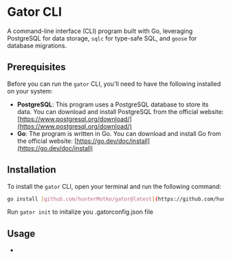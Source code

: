 # Gator CLI

A command-line interface (CLI) program built with Go, leveraging PostgreSQL for
data storage, `sqlc` for type-safe SQL, and `goose` for database migrations.

## Prerequisites

Before you can run the `gator` CLI, you'll need to have the following installed
on your system:

* **PostgreSQL**: This program uses a PostgreSQL database to store its data.
    You can download and install PostgreSQL from the official website:
    [https://www.postgresql.org/download/](https://www.postgresql.org/download/)
* **Go**: The program is written in Go. You can download and install Go from
    the official website: [https://go.dev/doc/install](https://go.dev/doc/install)

## Installation

To install the `gator` CLI, open your terminal and run the following command:

```bash
go install [github.com/hunterMotko/gator@latest](https://github.com/hunterMotko/gator@latest) 
```

Run `gator init` to initalize you .gatorconfig.json file

## Usage

- 
